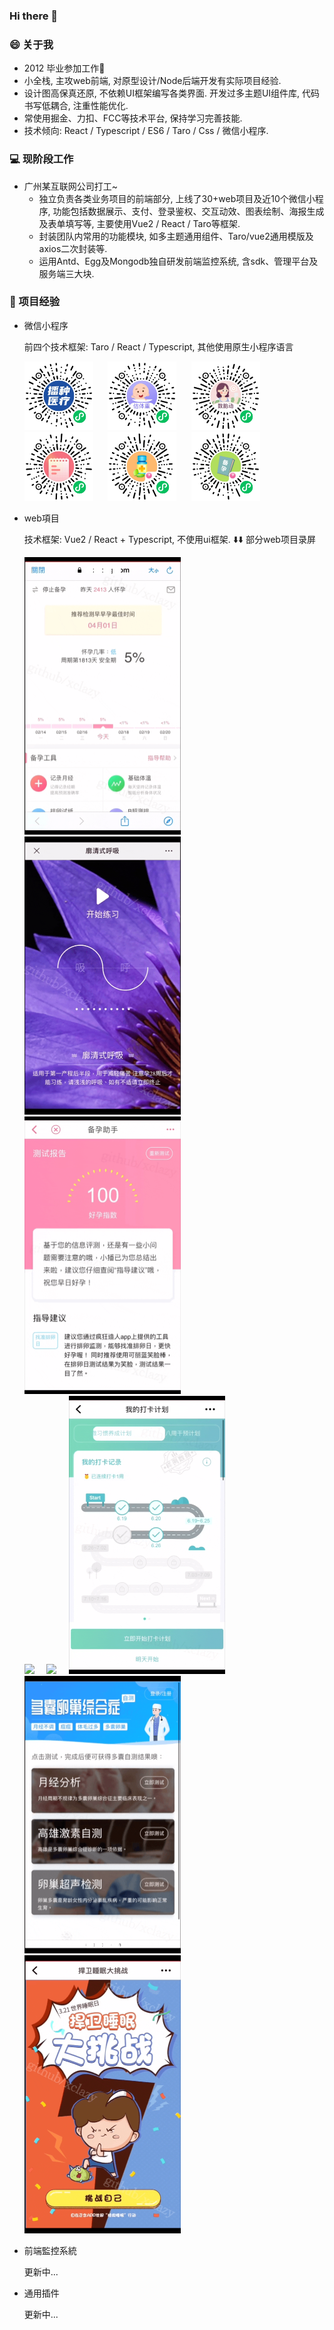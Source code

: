 ### Hi there 👋

<!-- 
**xclazy/xclazy** is a ✨ _special_ ✨ repository because its `README.md` (this file) appears on your GitHub profile.

Here are some ideas to get you started:

- 🔭 I’m currently working on ...
- 🌱 I’m currently learning ...
- 👯 I’m looking to collaborate on ...
- 🤔 I’m looking for help with ...
- 💬 Ask me about ...
- 📫 How to reach me: ...
- 😄 Pronouns: ...
- ⚡ Fun fact: ...
 -->

### 😄 关于我
* 2012 毕业参加工作🌱
* 小全栈, 主攻web前端, 对原型设计/Node后端开发有实际项目经验.
* 设计图高保真还原, 不依赖UI框架编写各类界面. 开发过多主题UI组件库, 代码书写低耦合, 注重性能优化.
* 常使用掘金、力扣、FCC等技术平台, 保持学习完善技能.
* 技术倾向: React / Typescript / ES6 / Taro / Css / 微信小程序.


### 💻 现阶段工作
* 广州某互联网公司打工~
  - 独立负责各类业务项目的前端部分, 上线了30+web项目及近10个微信小程序, 功能包括数据展示、支付、登录鉴权、交互动效、图表绘制、海报生成及表单填写等, 主要使用Vue2 / React / Taro等框架.
  - 封装团队内常用的功能模块, 如多主题通用组件、Taro/vue2通用模版及axios二次封装等.
  - 运用Antd、Egg及Mongodb独自研发前端监控系统, 含sdk、管理平台及服务端三大块.
<!-- 
### ⚡ 技术栈

![ES6](https://img.shields.io/badge/-ES6-F7DF1E?style=plastice&logo=JavaScript&labelColor=ffffff&logoColor=000)
![Typescript](https://img.shields.io/badge/-Typescript-29beb0?style=plastice&logo=TypeScript&labelColor=ffffff&color=294E80)
![React](https://img.shields.io/badge/-React-blue?style=plastice&logo=React&labelColor=ffffff&color=61DAFB)
![Vue](https://img.shields.io/badge/-Vue.js-29beb0?style=plastice&logo=vue.js&labelColor=ffffff&color=4FC08D)
![%E5%BE%AE%E4%BF%A1%E5%B0%8F%E7%A8%8B%E5%BA%8F](https://img.shields.io/badge/-%E5%BE%AE%E4%BF%A1%E5%B0%8F%E7%A8%8B%E5%BA%8F-07C160?style=plastice&logo=WeChat&labelColor=ffffff&logoColor=07C160)
![Webpack](https://img.shields.io/badge/-Webpack-8DD6F9?style=plastice&logo=Webpack&labelColor=ffffff&logoColor=8DD6F9)
![Egg.js](https://img.shields.io/badge/-Egg.js-green?style=plastice&logo=Node.js&labelColor=ffffff&logoColor=339933)
![Mongoose.js](https://img.shields.io/badge/-Mongoose-47A248?style=plastice&logo=MongoDB&labelColor=ffffff&logoColor=339933) -->



### 🌱 项目经验

* 微信小程序

  前四个技术框架: Taro / React / Typescript, 其他使用原生小程序语言
 
  <img width="110" src="./static/images/qrcode/1.jpg" />&nbsp;&nbsp;&nbsp;&nbsp;&nbsp;
  <img width="110" src="./static/images/qrcode/2.jpg" />&nbsp;&nbsp;&nbsp;&nbsp;&nbsp;
  <img width="110" src="./static/images/qrcode/3.jpg" />&nbsp;&nbsp;&nbsp;&nbsp;&nbsp;
  <img width="110" src="./static/images/qrcode/4.jpg" />&nbsp;&nbsp;&nbsp;&nbsp;&nbsp;
  <img width="110" src="./static/images/qrcode/5.jpg" />&nbsp;&nbsp;&nbsp;&nbsp;&nbsp;
  <img width="110" src="./static/images/qrcode/6.jpg" />

* web項目

  技术框架: Vue2 / React + Typescript, 不使用ui框架.
  ⬇️⬇️ 部分web项目录屏

  <img width="250" src="./static/gif/1.gif" />&nbsp;&nbsp;&nbsp;&nbsp;&nbsp;<img width="250" src="./static/gif/2.gif" />&nbsp;&nbsp;&nbsp;&nbsp;&nbsp;<img width="250" src="./static/gif/3.gif" /><br/>
  <img width="250" src="./static/gif/4.gif" />&nbsp;&nbsp;&nbsp;&nbsp;&nbsp;<img width="250" src="./static/gif/5.gif" />&nbsp;&nbsp;&nbsp;&nbsp;&nbsp;<img width="250" src="./static/gif/6.gif" /><br/>
  <img width="250" src="./static/gif/7.gif" />&nbsp;&nbsp;&nbsp;&nbsp;&nbsp;<img width="250" src="./static/gif/8.gif" />


* 前端監控系統

  更新中...
 
* 通用插件

  更新中...


<!-- <img src="https://github-readme-stats.vercel.app/api?username=xclazy&show_icons=true&icon_color=CE1D2D&text_color=718096&bg_color=ffffff&hide_title=true" /> -->
<!-- 
###  📫 2021目标
* leetcode 100 题
* over (order by difficulty desc) -->
